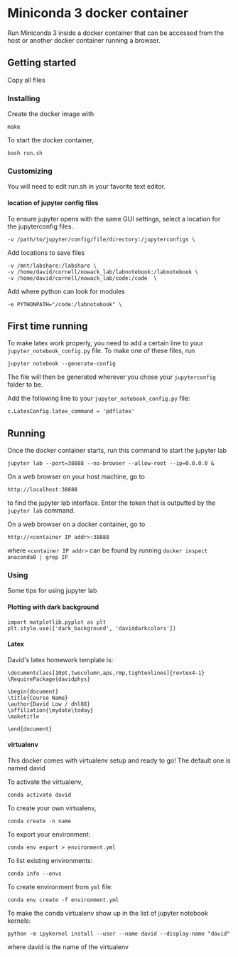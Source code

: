 # Miniconda 3 docker container

Run Miniconda 3 inside a docker container that 
can be accessed from the host or another docker 
container running a browser.

## Getting started
Copy all files

### Installing
Create the docker image with 
```
make
```

To start the docker container,
```
bash run.sh
```

### Customizing
You will need to edit run.sh in your favorite text editor.

#### location of jupyter config files
To ensure jupyter opens with the same GUI settings, select
a location for the jupyterconfig files.
```
-v /path/to/jupyter/config/file/directory:/jupyterconfigs \
```

Add locations to save files
```
-v /mnt/labshare:/labshare \
-v /home/david/cornell/nowack_lab/labnotebook:/labnotebook \
-v /home/david/cornell/nowack_lab/code:/code  \
```

Add where python can look for modules
```
-e PYTHONPATH="/code:/labnotebook" \
```

## First time running
To make latex work properly, you need to add a certain
line to your `jupyter_notebook_config.py` file.  To 
make one of these files, run
```
jupyter notebook --generate-config
```
The file will then be generated wherever you chose your
`jupyterconfig` folder to be.

Add the following line to your `jupyter_notebook_config.py` file:
```
c.LatexConfig.latex_command = 'pdflatex'
```

## Running
Once the docker container starts, run this command 
to start the jupyter lab 
```
jupyter lab --port=38888 --no-browser --allow-root --ip=0.0.0.0 &
```

On a web browser on your host machine, go to
```
http://localhost:38888
```
to find the jupyter lab interface.  Enter the token that is outputted
by the ```jupyter lab``` command.

On a web browser on a docker container, go to
```
http://<container IP addr>:38888
```
where ```<container IP addr>``` can be found by running
```docker inspect anaconda0 | grep IP```

### Using
Some tips for using jupyter lab

#### Plotting with dark background
```
import matplotlib.pyplot as plt
plt.style.use(['dark_background', 'daviddarkcolors'])
```

#### Latex
David's latex homework template is:
```
\documentclass[10pt,twocolumn,aps,rmp,tightenlines]{revtex4-1}
\RequirePackage{davidphys}

\begin{document}
\title{Course Name}
\author{David Low / dhl88}
\affiliation{\mydate\today}
\maketitle

\end{document}
```

#### virtualenv
This docker comes with virtualenv setup and ready to go!
The default one is named david

To activate the virtualenv,
```
conda activate david
```

To create your own virtualenv,
```
conda create -n name
```

To export your environment:
```
conda env export > environment.yml
```

To list existing environments:
```
conda info --envs
```

To create environment from ```yml``` file:
```
conda env create -f environment.yml
```

To make the conda virtualenv show up in the list of 
jupyter notebook kernels:
```
python -m ipykernel install --user --name david --display-name "david"
```
where david is the name of the virtualenv
